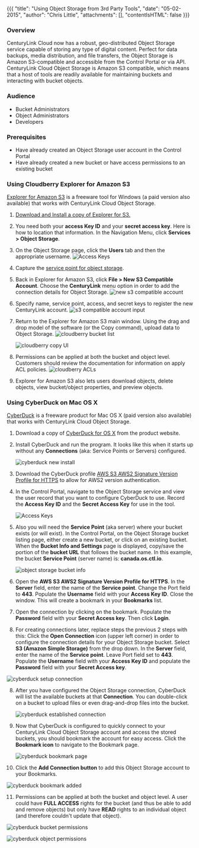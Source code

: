 {{{
  "title": "Using Object Storage from 3rd Party Tools",
  "date": "05-02-2015",
  "author": "Chris Little",
  "attachments": [],
  "contentIsHTML": false
}}}

### Overview
CenturyLink Cloud now has a robust, geo-distributed Object Storage service capable of storing any type of digital content. Perfect for data backups, media distribution, and file transfers, the Object Storage is Amazon S3-compatible and accessible from the Control Portal or via API. CenturyLink Cloud Object Storage is Amazon S3 compatible, which means that a host of tools are readily available for maintaining buckets and interacting with bucket objects.

### Audience
* Bucket Administrators
* Object Administrators
* Developers

### Prerequisites
* Have already created an Object Storage user account in the Control Portal
* Have already created a new bucket or have access permissions to an existing bucket

### Using Cloudberry Explorer for Amazon S3
[Explorer for Amazon S3](http://www.cloudberrylab.com/) is a freeware tool for Windows (a paid version also available) that works with CenturyLink Cloud Object Storage.

1. [Download and Install a copy of Explorer for S3.](http://www.cloudberrylab.com/free-amazon-s3-explorer-cloudfront-IAM.aspx)

2. You need both your **access Key ID** and your **secret access key**. Here is how to location that information. In the Navigation Menu, click **Services > Object Storage**.

3. On the Object Storage page, click the **Users** tab and then the appropriate username.
   ![Access Keys](../../images/kb-object-storage-access-keys.png)

4. Capture the [service point for object storage](https://www.ctl.io/knowledge-base/storage/object-storage/object-storage-regions-and-service-points/).

5. Back in Explorer for Amazon S3, click **File > New S3 Compatible Account**. Choose the **CenturyLink** menu option in order to add the connection details for Object Storage.
   ![new s3 compatible account](../../images/using-object-storage-from-3rd-party-tools-01.png)

6. Specify name, service point, access, and secret keys to register the new CenturyLink account.
   ![s3 compatible account input](../../images/using-object-storage-from-3rd-party-tools-02.png)

7. Return to the Explorer for Amazon S3 main window. Using the drag and drop model of the software (or the Copy command), upload data to Object Storage.
   ![cloudberry bucket list](../../images/using-object-storage-from-3rd-party-tools-03.png)

   ![cloudberry copy UI](../../images/using-object-storage-from-3rd-party-tools-04.png)

8. Permissions can be applied at both the bucket and object level. Customers should review the documentation for information on apply ACL policies.
   ![cloudberry ACLs](../../images/using-object-storage-from-3rd-party-tools-05.png)

9. Explorer for Amazon S3 also lets users download objects, delete objects, view bucket/object properties, and preview objects.

### Using CyberDuck on Mac OS X
[CyberDuck](https://cyberduck.io/) is a freeware product for Mac OS X (paid version also available) that works with CenturyLink Cloud Object Storage.

1. Download a copy of [CyberDuck for OS X](https://update.cyberduck.io/Cyberduck-4.7.2.zip) from the product website.

2. Install CyberDuck and run the program. It looks like this when it starts up without any **Connections** (aka: Service Points or Servers) configured.

   ![cyberduck new install](../../images/cyberduck-new-install.png)

3. Download the CyberDuck profile [AWS S3 AWS2 Signature Version Profile for HTTPS](https://svn.cyberduck.io/trunk/profiles/S3%20AWS2%20Signature%20Version%20%28HTTPS%29.cyberduckprofile) to allow for AWS2 version authentication.

4. In the Control Portal, navigate to the Object Storage service and view the user record that you want to configure CyberDuck to use. Record the **Access Key ID** and the **Secret Access Key** for use in the tool.

   ![Access Keys](../../images/kb-object-storage-access-keys.png)

5. Also you will need the **Service Point** (aka server) where your bucket exists (or will exist). In the Control Portal, on the Object Storage bucket listing page, either create a new bucket, or click on an existing bucket. When the **Bucket Info and Settings** page is displayed, copy/save the portion of the **bucket URL** that follows the bucket name. In this example, the bucket **Service Point** (server name) is: **canada.os.ctl.io**.

   ![object storage bucket info](../../images/object-storage-bucket-info-and-settings.png)

6. Open the **AWS S3 AWS2 Signature Version Profile for HTTPS**.  In the **Server** field, enter the name of the **Service point**. Change the Port field to **443**. Populate the **Username** field with your **Access Key ID**. Close the window. This will create a bookmark in your **Bookmarks** list.

7. Open the connection by clicking on the bookmark.  Populate the **Password** field with your **Secret Access key**.  Then click **Login**.

  1. For creating connections later, replace steps the previous 2 steps with this: Click the **Open Connection** icon (upper left corner) in order to configure the connection details for your Object Storage bucket. Select **S3 (Amazon Simple Storage)** from the drop down. In the **Server** field, enter the name of the **Service point**. Leave Port field set to **443**. Populate the **Username** field with your **Access Key ID** and populate the **Password** field with your **Secret Access key**.

   ![cyberduck setup connection](../../images/cyberduck-setup-connection.png)

8. After you have configured the Object Storage connection, CyberDuck will list the available buckets at that **Connection**. You can double-click on a bucket to upload files or even drag-and-drop files into the bucket.

   ![cyberduck established connection](../../images/cyberduck-established-connection.png)

9. Now that CyberDuck is configured to quickly connect to your CenturyLink Cloud Object Storage account and access the stored buckets, you should bookmark the account for easy access. Click the **Bookmark icon** to navigate to the Bookmark page.

   ![cyberduck bookmark page](../../images/cyberduck-bookmark-page.png)

10. Click the **Add Connection button** to add this Object Storage account to your Bookmarks.

   ![cyberduck bookmark added](../../images/cyberduck-bookmark-added.png)

11. Permissions can be applied at both the bucket and object level. A user could have **FULL ACCESS** rights for the bucket (and thus be able to add and remove objects) but only have **READ** rights to an individual object (and therefore couldn't update that object).

   ![cyberduck bucket permissions](../../images/cyberduck-bucket-permissions.png)

   ![cyberduck object permissions](../../images/cyberduck-object-permissions.png)
